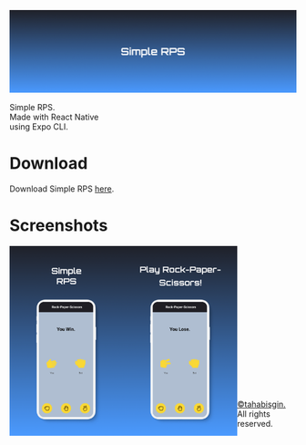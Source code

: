 ![simpleRPS](https://github.com/tahabisginsoftware/simple-rps/blob/master/assets/github%20cover.png "simpleRPS")

Simple RPS.<br>
Made with React Native <br>
using Expo CLI.

# Download

Download Simple RPS [here](https://github.com/tahabisginsoftware/simpleRPS/releases/tag/release).

# Screenshots
<img align="left" alt="rps1" src="https://github.com/tahabisginsoftware/simple-rps/blob/master/assets/screen_one.png" width="200"/>
<img align="left" alt="rps2" src="https://github.com/tahabisginsoftware/simple-rps/blob/master/assets/screen_two.png" width="200"/>
<br><br><br><br><br><br><br><br><br><br><br><br><br><br><br>

[©tahabisgin.](https://tbsvsn.com) All rights reserved.
